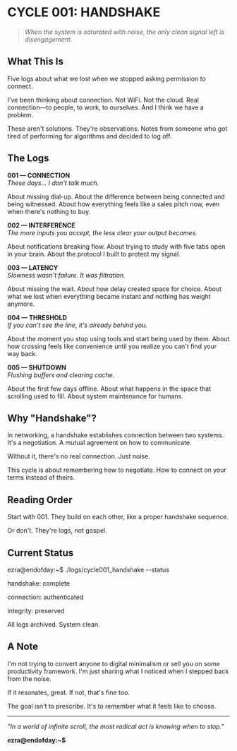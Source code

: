 # CYCLE 001: HANDSHAKE

> *When the system is saturated with noise, the only clean signal left is disengagement.*

## What This Is

Five logs about what we lost when we stopped asking permission to connect.

I've been thinking about connection. Not WiFi. Not the cloud. Real connection—to people, to work, to ourselves. And I think we have a problem.

These aren't solutions. They're observations. Notes from someone who got tired of performing for algorithms and decided to log off.

## The Logs

**001 — CONNECTION**  
*These days... I don't talk much.*

About missing dial-up. About the difference between being connected and being witnessed. About how everything feels like a sales pitch now, even when there's nothing to buy.

**002 — INTERFERENCE**  
*The more inputs you accept, the less clear your output becomes.*

About notifications breaking flow. About trying to study with five tabs open in your brain. About the protocol I built to protect my signal.

**003 — LATENCY**  
*Slowness wasn't failure. It was filtration.*

About missing the wait. About how delay created space for choice. About what we lost when everything became instant and nothing has weight anymore.

**004 — THRESHOLD**  
*If you can't see the line, it's already behind you.*

About the moment you stop using tools and start being used by them. About how crossing feels like convenience until you realize you can't find your way back.

**005 — SHUTDOWN**  
*Flushing buffers and clearing cache.*

About the first few days offline. About what happens in the space that scrolling used to fill. About system maintenance for humans.

## Why "Handshake"?

In networking, a handshake establishes connection between two systems. It's a negotiation. A mutual agreement on how to communicate.

Without it, there's no real connection. Just noise.

This cycle is about remembering how to negotiate. How to connect on your terms instead of theirs.

## Reading Order

Start with 001. They build on each other, like a proper handshake sequence.

Or don't. They're logs, not gospel.

## Current Status

ezra@endofday:~$ ./logs/cycle001_handshake --status

handshake: complete

connection: authenticated

integrity: preserved

All logs archived. System clean.

## A Note

I'm not trying to convert anyone to digital minimalism or sell you on some productivity framework. I'm just sharing what I noticed when I stepped back from the noise.

If it resonates, great. If not, that's fine too.

The goal isn't to prescribe. It's to remember what it feels like to choose.

---

*"In a world of infinite scroll, the most radical act is knowing when to stop."*

**ezra@endofday:~$**


